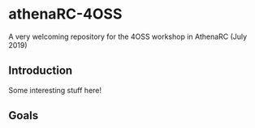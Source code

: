 # athenaRC-4OSS
A very welcoming repository for the 4OSS workshop in AthenaRC (July 2019)

## Introduction

Some interesting stuff here!

## Goals



